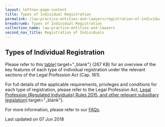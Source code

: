 ```yaml
---
layout: leftnav-page-content
title: Types of Individual Registration 
permalink: /law-practice-entities-and-lawyers/registration-of-individuals/types-of-certificate-of-registration/
breadcrumb: Types of Individual Registration 
collection_name: law-practice-entities-and-lawyers
second_nav_title: Registration of Individuals
---
```


Types of Individual Registration
---

Please refer to this [table](/files/Types_of_LSRA_Individual_Registration_May_2018.pdf/){:target="_blank"} (267 KB) for an overview of the key features of each type of individual registration under the relevant sections of the Legal Profession Act (Cap. 161).

For full details of the applicable requirements, privileges and conditions for each type of registration, please refer to the  Legal Profession Act, [Legal Profession (Regulated Individuals) Rules 2015, and other relevant subsidiary legislation](/law-practice-entities-and-lawyers/resources-for-law-practice-entities/relevant-legislation-and-communications/){:target="_blank"}. 

For more information, please refer to our [FAQs](https://va.ecitizen.gov.sg/cfp/customerpages/mlaw/explorefaq.aspx).

<p class="right-side-updated">Last updated on 07 Jun 2018</p>
